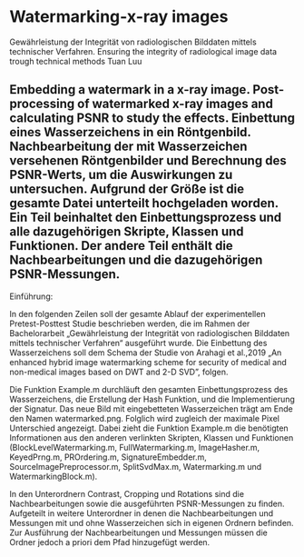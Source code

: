 # Watermarking-x-ray images
Gewährleistung der Integrität von radiologischen Bilddaten mittels technischer Verfahren.
Ensuring the integrity of radiological image data trough technical methods
Tuan Luu 

Embedding a watermark in a x-ray image. Post-processing of watermarked x-ray images and calculating PSNR to study the effects.
Einbettung eines Wasserzeichens in ein Röntgenbild. Nachbearbeitung der mit Wasserzeichen versehenen Röntgenbilder 
und Berechnung des PSNR-Werts, um die Auswirkungen zu untersuchen. Aufgrund der Größe ist die gesamte Datei unterteilt hochgeladen worden. 
Ein Teil beinhaltet den Einbettungsprozess und alle dazugehörigen Skripte, Klassen und Funktionen. Der andere Teil enthält die 
Nachbearbeitungen und die dazugehörigen PSNR-Messungen. 
-------------------------------------------------------------------------------------------------------------------------------------------
Einführung: 

In den folgenden Zeilen soll der gesamte Ablauf der experimentellen 
Pretest-Posttest Studie beschrieben werden, die im Rahmen der Bachelorarbeit 
„Gewährleistung der Integrität von radiologischen Bilddaten mittels 
technischer Verfahren“ ausgeführt wurde. 
Die Einbettung des Wasserzeichens soll dem Schema der Studie von 
Arahagi et al.,2019 
„An enhanced hybrid image watermarking scheme for security of medical 
and non-medical images based on DWT and 2-D SVD”, folgen. 

Die Funktion Example.m durchläuft den gesamten Einbettungsprozess des 
Wasserzeichens, die Erstellung der Hash Funktion, 
und die Implementierung der Signatur. Das neue Bild mit eingebetteten 
Wasserzeichen trägt am Ende den Namen watermarked.png. Folglich wird 
zugleich der maximale Pixel Unterschied angezeigt. 
Dabei zieht die Funktion Example.m die benötigten 
Informationen aus den anderen verlinkten Skripten, Klassen und Funktionen 
(BlockLevelWatermarking.m, FullWatermarking.m, ImageHasher.m, KeyedPrng.m,
PROrdering.m, SignatureEmbedder.m, SourceImagePreprocessor.m, 
SplitSvdMax.m, Watermarking.m und WatermarkingBlock.m). 

In den Unterordnern Contrast, Cropping und Rotations sind die 
Nachbearbeitungen sowie die ausgeführten PSNR-Messungen zu finden.
Aufgeteilt in weitere Unterordner in denen die Nachbearbeitungen 
und Messungen mit und ohne Wasserzeichen sich in eigenen Ordnern befinden. 
Zur Ausführung der Nachbearbeitungen und Messungen müssen die Ordner 
jedoch a priori dem Pfad hinzugefügt werden. 


 
